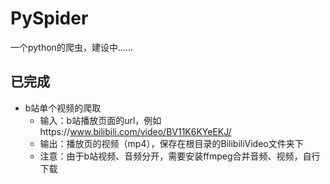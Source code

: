 # PySpider
一个python的爬虫，建设中......

## 已完成
- b站单个视频的爬取
  - 输入：b站播放页面的url，例如https://www.bilibili.com/video/BV11K6KYeEKJ/
  - 输出：播放页的视频（mp4），保存在根目录的BilibiliVideo文件夹下
  - 注意：由于b站视频、音频分开，需要安装ffmpeg合并音频、视频，自行下载
